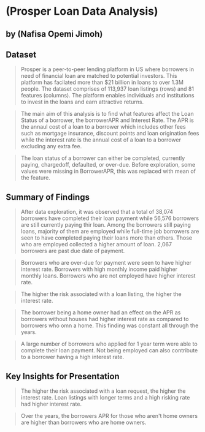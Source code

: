 # (Prosper Loan Data Analysis)
## by (Nafisa Opemi Jimoh)


## Dataset

> Prosper is a peer-to-peer lending platform in US where borrowers in need of financial loan are matched to potential investors. This platform has facilated more than $21 billion in loans to over 1.3M people. The dataset comprises of 113,937 loan listings (rows) and 81 features (columns). The platform enables individuals and institutions to invest in the loans and earn attractive returns.

> The main aim of this analysis is to find what features affect the Loan Status of a borrower, the borrowerAPR and Interest Rate. The APR is the annaul cost of a loan to a borrower which includes other fees such as mortgage insurance, discount points and loan origination fees while the interest rate is the annual cost of a loan to a borrower excluding any extra fee. 

>The loan status of a borrower can either be completed, currently paying, chargedoff, defaulted, or over-due. Before exploration, some values were missing in BorrowerAPR, this was replaced with mean of the feature.


## Summary of Findings

> After data exploration, it was observed that a total of 38,074 borrowers have completed their loan payment while 56,576 borrowers are still currently paying thir loan. Among the borrowers still paying loans, majority of them are employed while full-time job borrowers are seen to have completed paying their loans more than others. Those who are employed collected a higher amount of loan. 2,067 borrowers are past due date of payment. 

> Borrowers who are over-due for payment were seen to have higher interest rate. Borrowers with high monthly income paid higher monthly loans. Borrowers who are not employed have higher interest rate.

> The higher the risk associated with a loan listing, the higher the interest rate.

> The borrower being a home owner had an effect on the APR as borrowers without houses had higher interest rate as compared to borrowers who omn a home. This finding was constant all through the years.

> A large number of borrowers who applied for 1 year term were able to complete their loan payment. Not being employed can also contribute to a borrower having a high interest rate.

## Key Insights for Presentation

> The higher the risk associated with a loan request, the higher the interest rate. Loan listings with longer terms and a high risking rate had higher interest rate.

> Over the years, the borrowers APR for those who aren't home owners are higher than borrowers who are home owners.